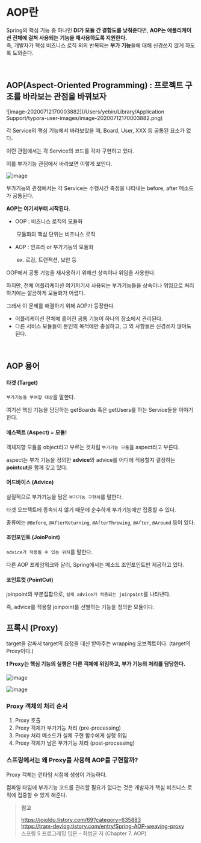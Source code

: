 # AOP란

Spring의 핵심 기능 중 하나인 **DI가 모듈 간 결합도를 낮춰준다**면, **AOP는 애플리케이션 전체에 걸쳐 사용되는 기능을 재사용하도록 지원한다.**  
즉, 개발자가 핵심 비즈니스 로직 외의 반복되는 **부가 기능**들에 대해 신경쓰지 않게 하도록 도와준다.

<br>

## AOP(Aspect-Oriented Programming) : 프로젝트 구조를 바라보는 관점을 바꿔보자



![image-20200712170003882](/Users/yebin/Library/Application Support/typora-user-images/image-20200712170003882.png)

각 Service의 핵심 기능에서 바라보았을 때, Board, User, XXX 등 공통된 요소가 없다.

이런 관점에서는 각 Service의 코드를 각자 구현하고 있다.



이를 부가기능 관점에서 바라보면 이렇게 보인다.



![image](https://user-images.githubusercontent.com/19922698/87241765-4105ea80-c461-11ea-8dd8-889e0ce0ef48.png)



부가기능의 관점에서는 각 Service는 수행시간 측정을 나타내는 before, after 메소드가 공통된다.

**AOP는 여기서부터 시작된다.**



- OOP : 비즈니스 로직의 모듈화

  ​			모듈화의 핵심 단위는 비즈니스 로직

- AOP : 인프라 or 부가기능의 모듈화

  ​			ex. 로깅, 트랜잭션, 보안 등



OOP에서 공통 기능을 재사용하기 위해선 상속이나 위임을 사용한다.

하지만, 전체 어플리케이션 여기저기서 사용되는 부가기능들을 상속이나 위임으로 처리하기에는 깔끔하게 모듈화가 어렵다.



그래서 이 문제를 해결하기 위해 AOP가 등장한다.

- 어플리케이션 전체에 흩어진 공통 기능이 하나의 장소에서 관리된다.
- 다른 서비스 모듈들이 본인의 목적에만 충실하고, 그 외 사항들은 신경쓰지 않아도 된다.



<br>

## AOP 용어



#### 타겟 (Target)

`부가기능을 부여할 대상`을 말한다.

여기선 핵심 기능을 담당하는 getBoards 혹은 getUsers를 하는 Service들을 이야기한다.



#### 애스팩트 (Aspect) = 모듈!

객체지향 모듈을 object라고 부르는 것처럼 `부가기능 모듈`을 aspect라고 부른다.

aspect는 부가 기능을 정의한 **advice**와 advice를 어디에 적용할지 결정하는 **pointcut**을 함께 갖고 있다.



#### 어드바이스 (Advice)

실질적으로 부가기능을 담은 `부가기능 구현체`를 말한다.

타겟 오브젝트에 종속되지 않기 때문에 순수하게 부가기능에만 집중할 수 있다.

종류에는 `@Before`, `@AfterReturning`, `@AfterThrowing`, `@After`, `@Around` 등이 있다.



#### 조인포인트 (JoinPoint)

`advice가 적용될 수 있는 위치`를 말한다.

다른 AOP 프레임워크와 달리, Spring에서는 메소드 조인포인트만 제공하고 있다.



#### 포인트컷 (PointCut)

joinpoint의 부분집합으로, `실제 advice가 적용되는 joinpoint`를 나타낸다.

즉, advice를 적용할 joinpoint를 선별하는 기능을 정의한 모듈이다.



## 프록시 (Proxy)

target을 감싸서 target의 요청을 대신 받아주는 wrapping 오브젝트이다. (target의 Proxy이다.)

**❗️ Proxy는 핵심 기능의 실행은 다른 객체에 위임하고, 부가 기능의 처리를 담당한다.**

![image](https://user-images.githubusercontent.com/19922698/87242518-66e2bd80-c468-11ea-8769-78e99ea155dd.png)

![image](https://user-images.githubusercontent.com/19922698/87245267-0a3ecd00-c47f-11ea-8080-5c159f5ca7ac.png)



### Proxy 객체의 처리 순서

1. Proxy 호출
2. Proxy 객체가 부가기능 처리 (pre-processing)
3. Proxy 처리 메소드가 실제 구현 함수에게 실행 위임
4. Proxy 객체가 남은 부가기능 처리 (post-processing)



### 스프링에서는 왜 Proxy를 사용해 AOP를 구현할까?

Proxy 객체는 런타임 시점에 생성이 가능하다.

컴파일 타임에 부가기능 코드를 관리할 필요가 없다는 것은 개발자가 핵심 비즈니스 로직에 집중할 수 있게 해준다.







> **참고**
>
> https://jojoldu.tistory.com/69?category=635883   
> https://tram-devlog.tistory.com/entry/Spring-AOP-weaving-proxy  
> 스프링 5 프로그래밍 입문 - 최범균 저 (Chapter 7. AOP)

